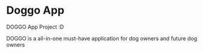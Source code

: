 # Doggo App
DOGGO App Project :D

DOGGO is a all-in-one must-have application for dog owners and future dog owners
